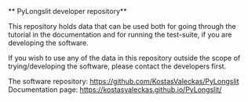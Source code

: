 ** PyLongslit developer repository**

This repository holds data that can be used both for going through the tutorial in the documentation
and for running the test-suite, if you are developing the software. 

If you wish to use any of the data in this repository outside the scope of trying/developing 
the software, please contact the developers first.

The software repository: https://github.com/KostasValeckas/PyLongslit
Documentation page: https://kostasvaleckas.github.io/PyLongslit/
